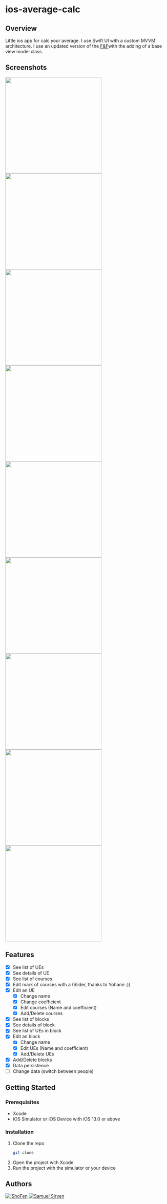 # ios-average-calc

## Overview

Little ios app for calc your average. I use Swift UI with a custom MVVM architecture.
I use an updated version of the [F&F](https://codefirst.iut.uca.fr/documentation/mchSamples_Apple/docusaurus/iOS_MVVM_guide/docs/viewModels/changeNotifications/ffSolution/)with the adding of a base view model class.

## Screenshots

<img src="Documentation/Images/screenshot-1.png" width="300" />
<img src="Documentation/Images/screenshot-2.png" width="300" />
<img src="Documentation/Images/screenshot-3.png" width="300" />
</br>
<img src="Documentation/Images/screenshot-4.png" width="300" />
<img src="Documentation/Images/screenshot-5.png" width="300" />
<img src="Documentation/Images/screenshot-6.png" width="300" />
</br>
<img src="Documentation/Images/screenshot-7.png" width="300" />
<img src="Documentation/Images/screenshot-8.png" width="300" />
<img src="Documentation/Images/screenshot-9.png" width="300" />

## Features
- [x] See list of UEs
- [x] See details of UE
- [x] See list of courses
- [x] Edit mark of courses with a (Slider, thanks to Yohann :))
- [x] Edit an UE
  - [x] Change name
  - [x] Change coefficient
  - [x] Edit courses (Name and coefficient)
  - [x] Add/Delete courses
- [x] See list of blocks
- [x] See details of block
- [x] See list of UEs in block
- [x] Edit an block
  - [x] Change name
  - [x] Edit UEs (Name and coefficient)
  - [x] Add/Delete UEs
- [x] Add/Delete blocks
- [x] Data persistence
- [ ] Change data (switch between people)

## Getting Started

### Prerequisites

- Xcode
- iOS Simulator or iOS Device with iOS 13.0 or above

### Installation

1. Clone the repo
   ```sh
   git clone
    ```
2. Open the project with Xcode
3. Run the project with the simulator or your device

## Authors

[![iShoFen](https://img.shields.io/badge/-iShoFen-181717?style=flat-square&logo=github&logoColor=white)](https://github.com/iShoFen)
[![Samuel Sirven](https://img.shields.io/badge/-Samuel%20Sirven-0077B5?style=flat-square&logo=Linkedin&logoColor=white)](https://www.linkedin.com/in/samuel-sirven-b49b53211/)
